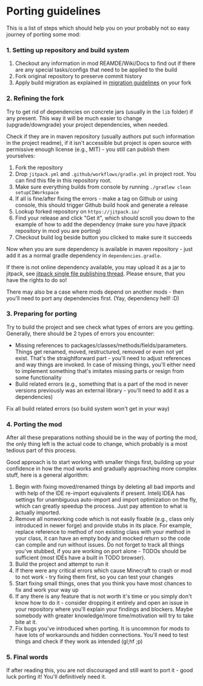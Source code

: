 # Porting guidelines

This is a list of steps which should help you on your probably not so easy journey of porting some mod:

### 1. Setting up repository and build system
1. Checkout any information in mod REAMDE/Wiki/Docs to find out if there are any special tasks/configs that need to be applied to the build
2. Fork original repository to preserve commit history
3. Apply build migration as explained in [migration guidelines](migration.md) on your fork

### 2. Refining the fork
Try to get rid of dependencies on concrete jars (usually in the `lib` folder) if any present. This way it will be much easier to change (upgrade/downgrade) your project dependencies, when needed.

Check if they are in maven repository (usually authors put such information in the project readme), if it isn't accessible but project is open source with permissive enough license (e.g., MIT) - you still can publish them yourselves:
   1. Fork the repository
   2. Drop `jitpack.yml` and `.github/workflows/gradle.yml` in project root. You can find this file in this repository root.
   3. Make sure everything builds from console by running `./gradlew clean setupCIWorkspace`
   4. If all is fine/after fixing the errors - make a tag on Github or using console, this should trigger Github build hook and generate a release
   4. Lookup forked repository on `https://jitpack.io/`
   5. Find your release and click "Get it", which should scroll you down to the example of how to add the dependency (make sure you have jitpack repository in mod you are porting)
   6. Checkout build log beside button you clicked to make sure it succeeds

Now when you are sure dependency is available in maven repository - just add it as a normal gradle dependency in `dependencies.gradle`.

If there is not online dependency available, you may upload it as a jar to jitpack, see [jitpack single file publishing thread](https://gist.github.com/jitpack-io/f928a858aa5da08ad9d9662f982da983). Please ensure, that you have the rights to do so!

There may also be a case where mods depend on another mods - then you'll need to port any dependencies first. (Yay, dependency hell! :D)

### 3. Preparing for porting
Try to build the project and see check what types of errors are you getting. Generally, there should be 2 types of errors you encounter:
   - Missing references to packages/classes/methods/fields/parameters. Things get renamed, moved, restructured, removed or even not yet exist. That's the straightforward part - you'll need to adjust references and way things are invoked.
    In case of missing things, you'll either need to implement something that's imitates missing parts or resign from some functionality
   - Build related errors (e.g., something that is a part of the mod in never versions previously was an external library - you'll need to add it as a dependencies)

Fix all build related errors (so build system won't get in your way)

### 4. Porting the mod
After all these preparations nothing should be in the way of porting the mod, the only thing left is the actual code to change, which probably is a most tedious part of this process.

Good approach is to start working with smaller things first, building up your confidence in how the mod works and gradually approaching more complex stuff, here is a general algorithm:
   1. Begin with fixing moved/renamed things by deleting all bad imports and with help of the IDE re-import equivalents if present.
      Intelij IDEA has settings for unambiguous auto-import and import optimization on the fly, which can greatly speedup the process. Just pay attention to what is actually imported.  
   2. Remove all nonworking code which is not easily fixable (e.g., class only introduced in newer forge) and provide stubs in its place.
       For example, replace reference to method of non existing class with your method in your class, it can have an empty body and mocked return so the code can compile and run without issues.
       Do not forget to track all things you've stubbed, if you are working on port alone - TODOs should be sufficient (most IDEs have a built in TODO browser).
   3. Build the project and attempt to run it
   4. If there were any critical errors which cause Minecraft to crash or mod to not work - try fixing them first, so you can test your changes
   5. Start fixing small things, ones that you think you have most chances to fix and work your way up
   6. If any there is any feature that is not worth it's time or you simply don't know how to do it - consider dropping it entirely and open an issue in your repository where you'll explain your findings and blockers.
       Maybe somebody with greater knowledge/more time/motivation will try to take bite at it.
9. Fix bugs you've introduced when porting.
    It is uncommon for mods to have lots of workarounds and hidden connections.
    You'll need to test things and check if they work as intended (gl;hf ;p)

### 5. Final words

If after reading this, you are not discouraged and still want to port it - good luck porting it! You'll definitively need it.
